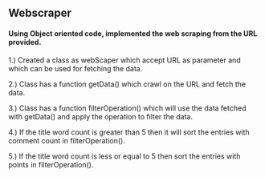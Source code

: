## Webscraper

#### Using Object oriented code, implemented the web scraping from the URL provided.

1.) Created a class as webScaper which accept URL as parameter and which can be used for fetching the data.

2.) Class has a function getData() which crawl on the URL and fetch the data.

3.) Class has a function filterOperation() which will use the data fetched with getData() and apply the operation to filter the data.

4.) If the title word count is greater than 5 then it will sort the entries with comment count in filterOperation().

5.) If the title word count is less or equal to 5 then sort the entries with points in filterOperation().